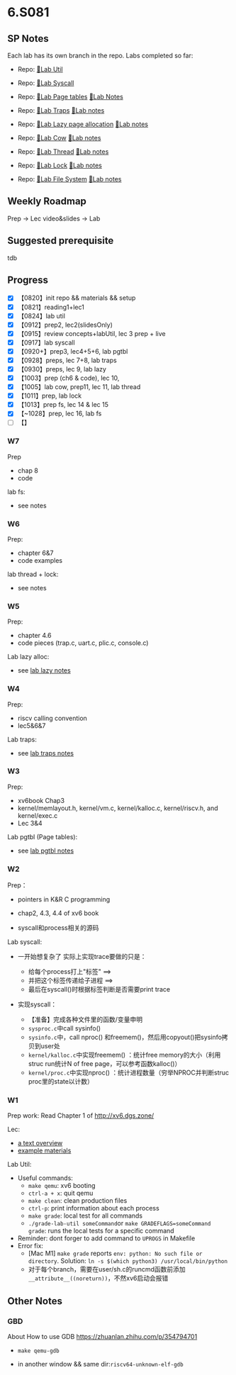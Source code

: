 # 6.S081

## SP Notes

Each lab has its own branch in the repo. Labs completed so far: 

- Repo: [🔗Lab Util](https://github.com/Flora025/6.S081/tree/util)

- Repo: [🔗Lab Syscall](https://github.com/Flora025/6.S081/tree/syscall)

- Repo: [🔗Lab Page tables](https://github.com/Flora025/6.S081/tree/pgtbl)&#09;&#09;  [📒Lab Notes](https://github.com/Flora025/6.S081/blob/main/notes/lab3-pgtbl.md)

- Repo: [🔗Lab Traps](https://github.com/Flora025/6.S081/tree/traps)  &#09;&#09; [📒Lab notes](https://github.com/Flora025/6.S081/blob/main/notes/lab4-traps.md)

- Repo: [🔗Lab Lazy page allocation](https://github.com/Flora025/6.S081/tree/lazy)  &#09;&#09;   [📒Lab notes](https://github.com/Flora025/6.S081/blob/main/notes/lab5-lazy.md)

- Repo: [🔗Lab Cow](https://github.com/Flora025/6.S081/tree/cow)       &#09;&#09;  [📒Lab notes](https://github.com/Flora025/6.S081/blob/main/notes/lab6-cow.md)

- Repo: [🔗Lab Thread](https://github.com/Flora025/6.S081/tree/thread)    &#09;&#09;              [📒Lab notes](https://github.com/Flora025/6.S081/blob/main/notes/lab7-thread.md)

- Repo: [🔗Lab Lock](https://github.com/Flora025/6.S081/tree/lock)       &#09;&#09;        [📒Lab notes](https://github.com/Flora025/6.S081/blob/main/notes/lab8-lock.md)

- Repo: [🔗Lab File System](https://github.com/Flora025/6.S081/tree/fs) &#09;&#09;   [📒Lab notes](https://github.com/Flora025/6.S081/blob/main/notes/lab9-fs.md)


## Weekly Roadmap

Prep -> Lec video&slides -> Lab

## Suggested prerequisite

tdb

## Progress

- [x] 【0820】init repo && materials && setup
- [x] 【0821】reading1+lec1
- [x] 【0824】lab util
- [x] 【0912】prep2, lec2(slidesOnly)
- [x] 【0915】review concepts+labUtil, lec 3 prep + live
- [x] 【0917】lab syscall
- [x] 【0920+】prep3, lec4+5+6, lab pgtbl
- [x] 【0928】preps, lec 7+8, lab traps
- [x] 【0930】preps, lec 9, lab lazy
- [x] 【1003】prep (ch6 & code), lec 10,
- [x] 【1005】lab cow, prep11, lec 11, lab thread
- [x] 【1011】prep, lab lock
- [x] 【1013】prep fs, lec 14 & lec 15
- [x] 【~1028】prep, lec 16, lab fs
- [ ] 【】

### W7

Prep

- chap 8
- code

lab fs:

- see notes

### W6

Prep:

- chapter 6&7
- code examples

lab  thread + lock:

- see notes

### W5

Prep:

- chapter 4.6
- code pieces (trap.c, uart.c, plic.c, console.c)

Lab lazy alloc:

- see [lab lazy notes](https://github.com/Flora025/6.S081/blob/main/notes/lab5-lazy.md)

### W4

Prep:

- riscv calling convention
- lec5&6&7

Lab traps:

- see [lab traps notes](https://github.com/Flora025/6.S081/blob/main/notes/lab4-traps.md)

### W3

Prep:

- xv6book Chap3
- kernel/memlayout.h, kernel/vm.c, kernel/kalloc.c, kernel/riscv.h, and kernel/exec.c
- Lec 3&4

Lab pgtbl (Page tables):

- see [lab pgtbl notes](https://github.com/Flora025/6.S081/blob/main/notes/lab3-pgtbl.md)
  

### W2

Prep：

- pointers in K&R C programming
- chap2, 4.3, 4.4 of xv6 book

- syscall和process相关的源码

Lab syscall:

- 一开始想复杂了 实际上实现trace要做的只是：
  - 给每个process打上"标签" ==> 
  - 并把这个标签传递给子进程 ==>  
  - 最后在syscall()时根据标签判断是否需要print trace

- 实现syscall：
  - 【准备】完成各种文件里的函数/变量申明
  - `sysproc.c`中call sysinfo()
  - `sysinfo.c`中，call nproc() 和freemem()，然后用copyout()把sysinfo拷贝到user处
  - `kernel/kalloc.c`中实现freemem() ：统计free memory的大小（利用struc run统计N of free page，可以参考函数kalloc()）
  - `kernel/proc.c`中实现nproc() ：统计进程数量（穷举NPROC并判断struc proc里的state以计数）

### W1

Prep work: Read Chapter 1 of http://xv6.dgs.zone/

Lec:

- [a text overview](https://pdos.csail.mit.edu/6.828/2020/lec/l-overview.txt)
- [example materials](https://pdos.csail.mit.edu/6.828/2020/lec/l-overview/)

Lab Util:

- Useful commands:
  - `make qemu`: xv6 booting
  - `ctrl-a + x`: quit qemu
  - `make clean`: clean production files
  - `ctrl-p`: print information about each process
  - `make grade`: local test for all commands
  - `./grade-lab-util someCommand`or `make GRADEFLAGS=someCommand grade`: runs the local tests for a specific command
- Reminder: dont forger to add command to `UPROGS` in Makefile
- Error fix:
  - [Mac M1] `make grade` reports `env: python: No such file or directory`. Solution: `ln -s $(which python3) /usr/local/bin/python`
  - 对于每个branch，需要在user/sh.c的runcmd函数前添加`__attribute__((noreturn))`，不然xv6启动会报错

## Other Notes

### GBD

About How to use GDB https://zhuanlan.zhihu.com/p/354794701

- `make qemu-gdb`

- in another window && same dir:`riscv64-unknown-elf-gdb`